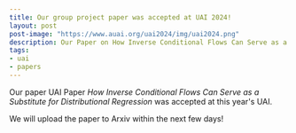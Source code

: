 ```yaml
---
title: Our group project paper was accepted at UAI 2024!
layout: post
post-image: "https://www.auai.org/uai2024/img/uai2024.png"
description: Our Paper on How Inverse Conditional Flows Can Serve as a Substitute for Distributional Regression was accepted at UAI!
tags:
- uai
- papers
---
```


Our paper UAI Paper *How Inverse Conditional Flows Can Serve as a Substitute for Distributional Regression* was accepted at this year's UAI.

We will upload the paper to Arxiv within the next few days!
